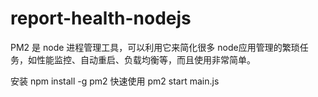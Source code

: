 # report-health-nodejs


PM2 是 node 进程管理工具，可以利用它来简化很多 node应用管理的繁琐任务，如性能监控、自动重启、负载均衡等，而且使用非常简单。

安装
npm install -g pm2
快速使用
pm2 start main.js


